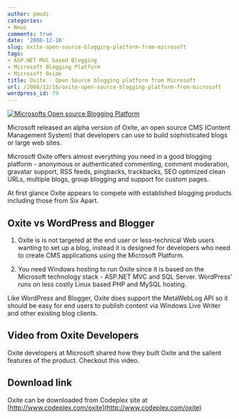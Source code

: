 ```yaml
---
author: pmodi
categories:
- News
comments: true
date: '2008-12-16'
slug: oxite-open-source-blogging-platform-from-microsoft
tags:
- ASP.NET MVC based Blogging
- Microsoft Blogging Platform
- Microsoft Oxide
title: Oxite - Open Source blogging platform from Microsoft
url: /2008/12/16/oxite-open-source-blogging-platform-from-microsoft
wordpress_id: 79
---
```



[![Microsofts Open source Blogging Platform](http://www.praveenmodi.com/wp-content/uploads/2008/12/oxite.png)](http://www.praveenmodi.com/wp-content/uploads/2008/12/oxite.png)


Microsoft released an alpha version of Oxite, an open source CMS (Content Management System) that developers can use to build sophisticated blogs or large web sites.

Microsoft Oxite offers almost everything you need in a good blogging platform - anonymous or authenticated commenting, comment moderation, gravatar support, RSS feeds, pingbacks, trackbacks, SEO optimized clean URLs, multiple blogs, group blogging and support for custom pages.

At first glance Oxite appears to compete with established blogging products including those from Six Apart.
<!--more-->


## **Oxite vs WordPress and Blogger**





	
  1. Oxite is is not targeted at the end user or less-technical Web users wanting to set up a blog, instead it is designed for developers who need to create CMS applications using the Microsoft Platform.  
  


	
  2. You need Windows hosting to run Oxite since it is based on the Microsoft technology stack - ASP.NET MVC and SQL Server. WordPress’ runs on less costly Linux based PHP and MySQL hosting.


Like WordPress and Blogger, Oxite does support the MetaWebLog API so it should be easy for end users to publish content via Windows Live Writer and other existing blog clients.


## Video from Oxite Developers


Oxite developers at Microsoft shared how they built Oxite and the salient features of the product. Checkout this video.





## 




## **Download link**


Oxite can be downloaded from Codeplex site at [http://www.codeplex.com/oxite](http://www.codeplex.com/oxite)
